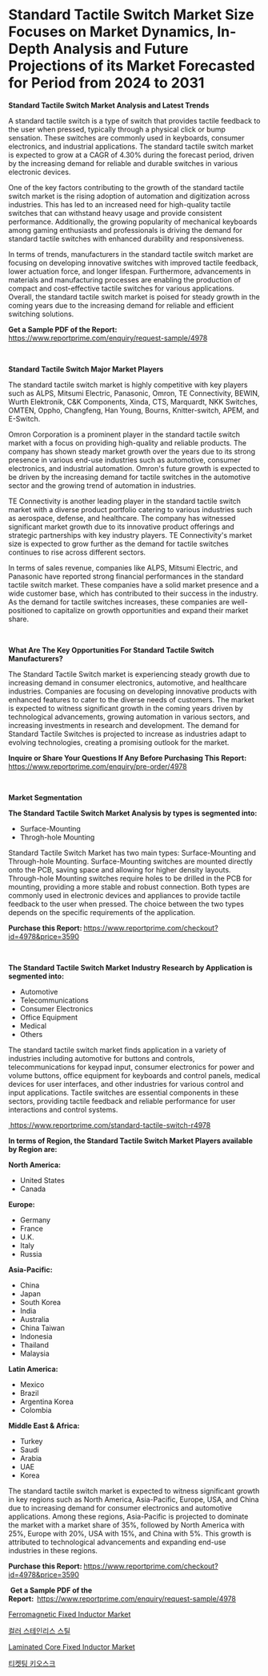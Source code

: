 <p><h1>Standard Tactile Switch Market Size Focuses on Market Dynamics, In-Depth Analysis and Future Projections of its Market Forecasted for Period from 2024 to 2031</h1></p><p><strong>Standard Tactile Switch Market Analysis and Latest Trends</strong></p>
<p><p>A standard tactile switch is a type of switch that provides tactile feedback to the user when pressed, typically through a physical click or bump sensation. These switches are commonly used in keyboards, consumer electronics, and industrial applications. The standard tactile switch market is expected to grow at a CAGR of 4.30% during the forecast period, driven by the increasing demand for reliable and durable switches in various electronic devices.</p><p>One of the key factors contributing to the growth of the standard tactile switch market is the rising adoption of automation and digitization across industries. This has led to an increased need for high-quality tactile switches that can withstand heavy usage and provide consistent performance. Additionally, the growing popularity of mechanical keyboards among gaming enthusiasts and professionals is driving the demand for standard tactile switches with enhanced durability and responsiveness.</p><p>In terms of trends, manufacturers in the standard tactile switch market are focusing on developing innovative switches with improved tactile feedback, lower actuation force, and longer lifespan. Furthermore, advancements in materials and manufacturing processes are enabling the production of compact and cost-effective tactile switches for various applications. Overall, the standard tactile switch market is poised for steady growth in the coming years due to the increasing demand for reliable and efficient switching solutions.</p></p>
<p><strong>Get a Sample PDF of the Report:&nbsp;</strong> <a href="https://www.reportprime.com/enquiry/request-sample/4978">https://www.reportprime.com/enquiry/request-sample/4978</a></p>
<p>&nbsp;</p>
<p><strong>Standard Tactile Switch Major Market Players</strong></p>
<p><p>The standard tactile switch market is highly competitive with key players such as ALPS, Mitsumi Electric, Panasonic, Omron, TE Connectivity, BEWIN, Wurth Elektronik, C&K Components, Xinda, CTS, Marquardt, NKK Switches, OMTEN, Oppho, Changfeng, Han Young, Bourns, Knitter-switch, APEM, and E-Switch.</p><p>Omron Corporation is a prominent player in the standard tactile switch market with a focus on providing high-quality and reliable products. The company has shown steady market growth over the years due to its strong presence in various end-use industries such as automotive, consumer electronics, and industrial automation. Omron's future growth is expected to be driven by the increasing demand for tactile switches in the automotive sector and the growing trend of automation in industries.</p><p>TE Connectivity is another leading player in the standard tactile switch market with a diverse product portfolio catering to various industries such as aerospace, defense, and healthcare. The company has witnessed significant market growth due to its innovative product offerings and strategic partnerships with key industry players. TE Connectivity's market size is expected to grow further as the demand for tactile switches continues to rise across different sectors.</p><p>In terms of sales revenue, companies like ALPS, Mitsumi Electric, and Panasonic have reported strong financial performances in the standard tactile switch market. These companies have a solid market presence and a wide customer base, which has contributed to their success in the industry. As the demand for tactile switches increases, these companies are well-positioned to capitalize on growth opportunities and expand their market share.</p></p>
<p>&nbsp;</p>
<p><strong>What Are The Key Opportunities For Standard Tactile Switch Manufacturers?</strong></p>
<p><p>The Standard Tactile Switch market is experiencing steady growth due to increasing demand in consumer electronics, automotive, and healthcare industries. Companies are focusing on developing innovative products with enhanced features to cater to the diverse needs of customers. The market is expected to witness significant growth in the coming years driven by technological advancements, growing automation in various sectors, and increasing investments in research and development. The demand for Standard Tactile Switches is projected to increase as industries adapt to evolving technologies, creating a promising outlook for the market.</p></p>
<p><strong>Inquire or Share Your Questions If Any Before Purchasing This Report:</strong> <a href="https://www.reportprime.com/enquiry/pre-order/4978">https://www.reportprime.com/enquiry/pre-order/4978</a></p>
<p>&nbsp;</p>
<p><strong>Market Segmentation</strong></p>
<p><strong>The Standard Tactile Switch Market Analysis by types is segmented into:</strong></p>
<p><ul><li>Surface-Mounting</li><li>Throgh-hole Mounting</li></ul></p>
<p><p>Standard Tactile Switch Market has two main types: Surface-Mounting and Through-hole Mounting. Surface-Mounting switches are mounted directly onto the PCB, saving space and allowing for higher density layouts. Through-hole Mounting switches require holes to be drilled in the PCB for mounting, providing a more stable and robust connection. Both types are commonly used in electronic devices and appliances to provide tactile feedback to the user when pressed. The choice between the two types depends on the specific requirements of the application.</p></p>
<p><strong>Purchase this Report:&nbsp;</strong><a href="https://www.reportprime.com/checkout?id=4978&price=3590">https://www.reportprime.com/checkout?id=4978&price=3590</a></p>
<p>&nbsp;</p>
<p><strong>The Standard Tactile Switch Market Industry Research by Application is segmented into:</strong></p>
<p><ul><li>Automotive</li><li>Telecommunications</li><li>Consumer Electronics</li><li>Office Equipment</li><li>Medical</li><li>Others</li></ul></p>
<p><p>The standard tactile switch market finds application in a variety of industries including automotive for buttons and controls, telecommunications for keypad input, consumer electronics for power and volume buttons, office equipment for keyboards and control panels, medical devices for user interfaces, and other industries for various control and input applications. Tactile switches are essential components in these sectors, providing tactile feedback and reliable performance for user interactions and control systems.</p></p>
<p><a href="https://www.reportprime.com/standard-tactile-switch-r4978">&nbsp;https://www.reportprime.com/standard-tactile-switch-r4978</a></p>
<p><strong>In terms of Region, the Standard Tactile Switch Market Players available by Region are:</strong></p>
<p>
    <p> <strong> North America: </strong>
        <ul>
            <li>United States</li>
            <li>Canada</li>
        </ul>
        </p> 
    <p> <strong> Europe: </strong>
        <ul>
            <li>Germany</li>
            <li>France</li>
            <li>U.K.</li>
            <li>Italy</li>
            <li>Russia</li>
        </ul>
        </p> 
    <p> <strong> Asia-Pacific: </strong>
        <ul>
            <li>China</li>
            <li>Japan</li>
            <li>South Korea</li>
            <li>India</li>
            <li>Australia</li>
            <li>China Taiwan</li>
            <li>Indonesia</li>
            <li>Thailand</li>
            <li>Malaysia</li>
        </ul>
        </p> 
    <p> <strong> Latin America: </strong>
        <ul>
            <li>Mexico</li>
            <li>Brazil</li>
            <li>Argentina Korea</li>
            <li>Colombia</li>
        </ul>
        </p> 
    <p> <strong> Middle East & Africa: </strong>
        <ul>
            <li>Turkey</li>
            <li>Saudi</li>
            <li>Arabia</li>
            <li>UAE</li>
            <li>Korea</li>
        </ul>
    </p>
    </p>
<p><p>The standard tactile switch market is expected to witness significant growth in key regions such as North America, Asia-Pacific, Europe, USA, and China due to increasing demand for consumer electronics and automotive applications. Among these regions, Asia-Pacific is projected to dominate the market with a market share of 35%, followed by North America with 25%, Europe with 20%, USA with 15%, and China with 5%. This growth is attributed to technological advancements and expanding end-use industries in these regions.</p></p>
<p><strong>Purchase this Report: </strong><a href="https://www.reportprime.com/checkout?id=4978&price=3590">https://www.reportprime.com/checkout?id=4978&price=3590</a></p>
<p>&nbsp;<strong>Get a Sample PDF of the Report:&nbsp;&nbsp;</strong><a href="https://www.reportprime.com/enquiry/request-sample/4978">https://www.reportprime.com/enquiry/request-sample/4978</a></p>
<p><strong></strong></p>
<p><p><a href="https://github.com/NaomieConner2023/Market-Research-Report-List-1/blob/main/ferromagnetic-fixed-inductor-market.md">Ferromagnetic Fixed Inductor Market</a></p><p><a href="https://github.com/CarmellaLang1/Market-Research-Report-List-1/blob/main/643053170351.md">컬러 스테인리스 스틸</a></p><p><a href="https://github.com/EbonyHane1955/Market-Research-Report-List-1/blob/main/laminated-core-fixed-inductor-market.md">Laminated Core Fixed Inductor Market</a></p><p><a href="https://github.com/RonSpencer61/Market-Research-Report-List-1/blob/main/604422970350.md">티켓팅 키오스크</a></p></p>